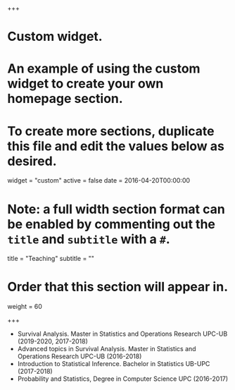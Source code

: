 +++
# Custom widget.
# An example of using the custom widget to create your own homepage section.
# To create more sections, duplicate this file and edit the values below as desired.
widget = "custom"
active = false
date = 2016-04-20T00:00:00

# Note: a full width section format can be enabled by commenting out the `title` and `subtitle` with a `#`.
title = "Teaching"
subtitle = ""

# Order that this section will appear in.
weight = 60

+++

- Survival Analysis. Master in Statistics and Operations Research UPC-UB (2019-2020, 2017-2018)
- Advanced topics in Survival Analysis. Master in Statistics and Operations Research UPC-UB (2016-2018)
- Introduction to Statistical Inference. Bachelor in Statistics UB-UPC (2017-2018)
- Probability and Statistics, Degree in Computer Science UPC (2016-2017)

